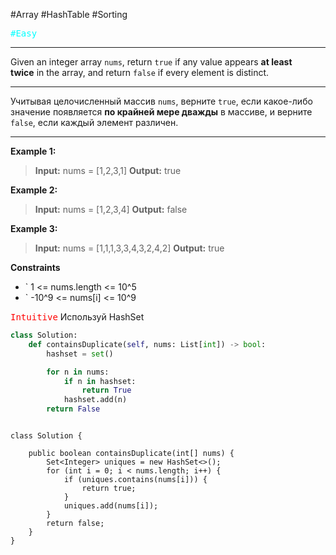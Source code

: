 #Array #HashTable #Sorting 

<kbd><span style="color:cyan;">#Easy</span> </kbd>

---
Given an integer array `nums`, return `true` if any value appears **at least twice** in the array, and return `false` if every element is distinct.

---
Учитывая целочисленный массив `nums`, верните `true`, если какое-либо значение появляется **по крайней мере дважды** в массиве, и верните `false`, если каждый элемент различен.

---
**Example 1:**

>**Input:** nums = [1,2,3,1]
>**Output:** true

**Example 2:**

>**Input:** nums = [1,2,3,4]
>**Output:** false

**Example 3:**

>**Input:** nums = [1,1,1,3,3,4,3,2,4,2]
>**Output:** true

**Constraints**
- ` 1 <= nums.length <= 10^5
-  ` -10^9 <= nums[i] <= 10^9

<kbd><span style="color:red;"> Intuitive</span></kbd>
Используй HashSet


```Python
class Solution:
    def containsDuplicate(self, nums: List[int]) -> bool:
        hashset = set()

        for n in nums:
            if n in hashset:
                return True
            hashset.add(n)
        return False

```

```run-java

class Solution {

    public boolean containsDuplicate(int[] nums) {
        Set<Integer> uniques = new HashSet<>();
        for (int i = 0; i < nums.length; i++) {
            if (uniques.contains(nums[i])) {
                return true;
            }
            uniques.add(nums[i]);
        }
        return false;
    }
}
```

